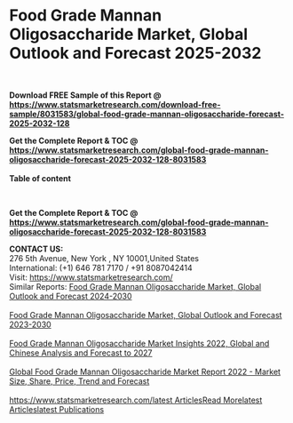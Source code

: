 <h1>Food Grade Mannan Oligosaccharide Market, Global Outlook and Forecast 2025-2032</h1><br/><p><strong>Download FREE Sample of this Report @ <a href="https://www.statsmarketresearch.com/download-free-sample/8031583/global-food-grade-mannan-oligosaccharide-forecast-2025-2032-128">https://www.statsmarketresearch.com/download-free-sample/8031583/global-food-grade-mannan-oligosaccharide-forecast-2025-2032-128</a></strong></p><div><b>Get the Complete Report & TOC @ <a href="https://www.statsmarketresearch.com/global-food-grade-mannan-oligosaccharide-forecast-2025-2032-128-8031583">https://www.statsmarketresearch.com/global-food-grade-mannan-oligosaccharide-forecast-2025-2032-128-8031583</a></b></div><br><b>Table of content</b><p><br><div><b>Get the Complete Report & TOC @ <a href="https://www.statsmarketresearch.com/global-food-grade-mannan-oligosaccharide-forecast-2025-2032-128-8031583">https://www.statsmarketresearch.com/global-food-grade-mannan-oligosaccharide-forecast-2025-2032-128-8031583</a></b></div></p> <b>CONTACT US:</b><br>276 5th Avenue, New York , NY 10001,United States<br>International: (+1) 646 781 7170 / +91 8087042414<br>Visit: <a href="https://www.statsmarketresearch.com/">https://www.statsmarketresearch.com/</a><br>Similar Reports: <a href="https://www.statsmarketresearch.com/global-food-grade-mannan-oligosaccharide-forecast-2025-2032-128-8031583">Food Grade Mannan Oligosaccharide Market, Global Outlook and Forecast 2024-2030</a><br/><br/><a href="https://www.statsmarketresearch.com/global-food-grade-mannan-oligosaccharide-forecast-2025-2032-128-8031583">Food Grade Mannan Oligosaccharide Market, Global Outlook and Forecast 2023-2030</a><br/><br/><a href="https://www.statsmarketresearch.com/global-food-grade-mannan-oligosaccharide-forecast-2025-2032-128-8031583">Food Grade Mannan Oligosaccharide Market Insights 2022, Global and Chinese Analysis and Forecast to 2027</a><br/><br/><a href="https://www.statsmarketresearch.com/global-food-grade-mannan-oligosaccharide-forecast-2025-2032-128-8031583">Global Food Grade Mannan Oligosaccharide Market Report 2022 - Market Size, Share, Price, Trend and Forecast</a><br/><br/><a href="https://gyeongbokgung.com">https://www.statsmarketresearch.com/</a><a href="https://hallyeomaritime.com">latest Articles</a><a href="https://jingwansa.com">Read More</a><a href=https://nguoiviet.jp/">latest Articles</a><a href="https://www.intelmarketresearch.com/">latest Publications</a>